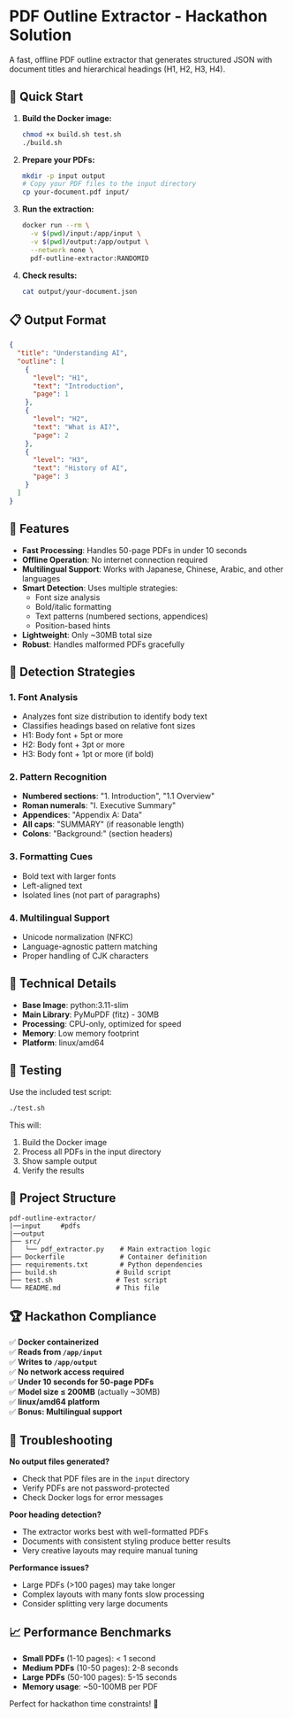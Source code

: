 # PDF Outline Extractor - Hackathon Solution

A fast, offline PDF outline extractor that generates structured JSON with document titles and hierarchical headings (H1, H2, H3, H4).

## 🚀 Quick Start

1. **Build the Docker image:**
   ```bash
   chmod +x build.sh test.sh
   ./build.sh
   ```

2. **Prepare your PDFs:**
   ```bash
   mkdir -p input output
   # Copy your PDF files to the input directory
   cp your-document.pdf input/
   ```

3. **Run the extraction:**
   ```bash
   docker run --rm \
     -v $(pwd)/input:/app/input \
     -v $(pwd)/output:/app/output \
     --network none \
     pdf-outline-extractor:RANDOMID
   ```

4. **Check results:**
   ```bash
   cat output/your-document.json
   ```

## 📋 Output Format

```json
{
  "title": "Understanding AI",
  "outline": [
    {
      "level": "H1",
      "text": "Introduction",
      "page": 1
    },
    {
      "level": "H2", 
      "text": "What is AI?",
      "page": 2
    },
    {
      "level": "H3",
      "text": "History of AI", 
      "page": 3
    }
  ]
}
```

## 🎯 Features

- **Fast Processing**: Handles 50-page PDFs in under 10 seconds
- **Offline Operation**: No internet connection required
- **Multilingual Support**: Works with Japanese, Chinese, Arabic, and other languages
- **Smart Detection**: Uses multiple strategies:
  - Font size analysis
  - Bold/italic formatting
  - Text patterns (numbered sections, appendices)
  - Position-based hints
- **Lightweight**: Only ~30MB total size
- **Robust**: Handles malformed PDFs gracefully

## 🧠 Detection Strategies

### 1. Font Analysis
- Analyzes font size distribution to identify body text
- Classifies headings based on relative font sizes
- H1: Body font + 5pt or more
- H2: Body font + 3pt or more  
- H3: Body font + 1pt or more (if bold)

### 2. Pattern Recognition
- **Numbered sections**: "1. Introduction", "1.1 Overview"
- **Roman numerals**: "I. Executive Summary"
- **Appendices**: "Appendix A: Data"
- **All caps**: "SUMMARY" (if reasonable length)
- **Colons**: "Background:" (section headers)

### 3. Formatting Cues
- Bold text with larger fonts
- Left-aligned text
- Isolated lines (not part of paragraphs)

### 4. Multilingual Support
- Unicode normalization (NFKC)
- Language-agnostic pattern matching
- Proper handling of CJK characters

## 🔧 Technical Details

- **Base Image**: python:3.11-slim
- **Main Library**: PyMuPDF (fitz) - 30MB
- **Processing**: CPU-only, optimized for speed
- **Memory**: Low memory footprint
- **Platform**: linux/amd64

## 🧪 Testing

Use the included test script:

```bash
./test.sh
```

This will:
1. Build the Docker image
2. Process all PDFs in the input directory
3. Show sample output
4. Verify the results

## 📁 Project Structure

```
pdf-outline-extractor/
|──input     #pdfs
|──output
├── src/
│   └── pdf_extractor.py    # Main extraction logic
├── Dockerfile              # Container definition
├── requirements.txt        # Python dependencies
├── build.sh               # Build script
├── test.sh                # Test script
└── README.md              # This file
```

## 🏆 Hackathon Compliance

✅ **Docker containerized**  
✅ **Reads from `/app/input`**  
✅ **Writes to `/app/output`**  
✅ **No network access required**  
✅ **Under 10 seconds for 50-page PDFs**  
✅ **Model size ≤ 200MB** (actually ~30MB)  
✅ **linux/amd64 platform**  
✅ **Bonus: Multilingual support**

## 🚨 Troubleshooting

**No output files generated?**
- Check that PDF files are in the `input` directory
- Verify PDFs are not password-protected
- Check Docker logs for error messages

**Poor heading detection?**
- The extractor works best with well-formatted PDFs
- Documents with consistent styling produce better results
- Very creative layouts may require manual tuning

**Performance issues?**
- Large PDFs (>100 pages) may take longer
- Complex layouts with many fonts slow processing
- Consider splitting very large documents

## 📈 Performance Benchmarks

- **Small PDFs** (1-10 pages): < 1 second
- **Medium PDFs** (10-50 pages): 2-8 seconds  
- **Large PDFs** (50-100 pages): 5-15 seconds
- **Memory usage**: ~50-100MB per PDF

Perfect for hackathon time constraints! 🎯
